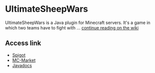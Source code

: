 # UltimateSheepWars
UltimateSheepWars is a Java plugin for Minecraft servers. It's a game in which two teams have to fight with ... <a href="https://github.com/Roytreo28/UltimateSheepWars/wiki">continue reading on the wiki</a> 

Access link
-----------
<ul>
<li><a href="https://www.spigotmc.org/resources/%E2%9A%94-ultimatesheepwars-%E2%9A%94-1-8-1-9-1-10-vault-mysql-stats-scoreboard-kits-boosters.17393/">Spigot</a></li>
<li><a href="https://www.mc-market.org/resources/8211/">MC-Market</a></li>
<li><a href="https://royalphax.github.io/UltimateSheepWars/">Javadocs</a></li>
</ul>
